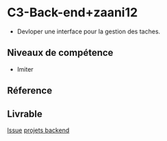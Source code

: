 # C3-Back-end+zaani12



- Devloper  une interface  pour la  gestion des taches.

## Niveaux de compétence
- Imiter
## Réference

## Livrable

[Issue](https://github.com/labs-web/prototype/issues/22)
[projets backend](https://github.com/labs-web/prototype/tree/22-gestionprojets_projetsbackend-3)